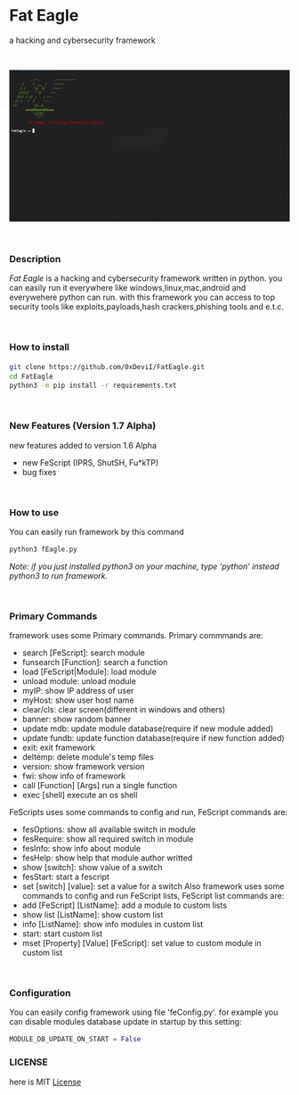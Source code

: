 # Fat Eagle
a hacking and cybersecurity framework

&nbsp;
<center><img src="resources/fwui.png"></center>

&nbsp;
### Description
*Fat Eagle* is a hacking and cybersecurity framework written in python.
you can easily run it everywhere like windows,linux,mac,android and everywehere python can run. with this framework you can access to top
security tools like exploits,payloads,hash crackers,phishing tools and
e.t.c.

&nbsp;
### How to install
```bash
git clone https://github.com/0xDeviI/FatEagle.git
cd FatEagle
python3 -m pip install -r requirements.txt
```

&nbsp;
### New Features (Version 1.7 Alpha)
new features added to version 1.6 Alpha
- new FeScript (IPRS, ShutSH, Fu*kTP)
- bug fixes

&nbsp;
### How to use
You can easily run framework by this command
```bash
python3 fEagle.py
```
*Note: if you just installed python3 on your machine, type 'python' instead python3 to run framework.*

&nbsp;
### Primary Commands
framework uses some Primary commands.
Primary commmands are:
- search [FeScript]:             search module
- funsearch [Function]:          search a function
- load [FeScript|Module]:      load module
- unload module:    unload module
- myIP:               show IP address of user
- myHost:             show user host name
- clear/cls:          clear screen(different in windows and others)
- banner:             show random banner
- update mdb:          update module database(require if new module added)
- update fundb:        update function database(require if new function added)
- exit:               exit framework
- deltemp:            delete module's temp files
- version:            show framework version
- fwi:                show info of framework
- call [Function] [Args]        run a single function
- exec [shell]        execute an os shell

FeScripts uses some commands to config and run, FeScript commands are:
- fesOptions:         show all available switch in module
- fesRequire:         show all required switch in module
- fesInfo:            show info about module
- fesHelp:            show help that module author writted
- show [switch]:       show value of a switch
- fesStart:           start a fescript
- set [switch] [value]: set a value for a switch
Also framework uses some commands to config and run FeScript lists, FeScript list commands are:
- add [FeScript] [ListName]:                add a module to custom lists
- show list [ListName]:          show custom list
- info [ListName]:               show info modules in  custom list
- start:              start custom list
- mset [Property] [Value] [FeScript]:               set value to custom module in custom list

&nbsp;
### Configuration
You can easily config framework using file 'feConfig.py'. for example you can disable modules database update in startup by this setting:
```python
MODULE_DB_UPDATE_ON_START = False
```

### LICENSE
here is MIT [License](LICENSE)